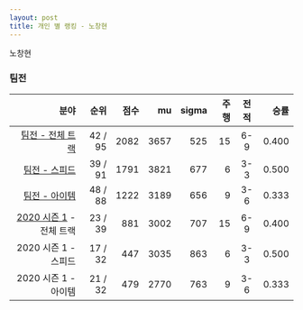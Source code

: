 ```yaml
---
layout: post
title: 개인 별 랭킹 - 노창현
---
```


노창현


### 팀전

| 분야 | 순위 | 점수 | mu | sigma | 주행 | 전적 | 승률 |
|---:|---:|---:|---:|---:|---:|:---:|---:|
| [팀전 - 전체 트랙](../team-full) | 42 / 95 | 2082 | 3657 | 525 | 15 | 6-9 | 0.400 |
| [팀전 - 스피드](../team-speed) | 39 / 91 | 1791 | 3821 | 677 | 6 | 3-3 | 0.500 |
| [팀전 - 아이템](../team-item) | 48 / 88 | 1222 | 3189 | 656 | 9 | 3-6 | 0.333 |
| [2020 시즌 1](../teams-t2020_1) - 전체 트랙 | 23 / 39 | 881 | 3002 | 707 | 15 | 6-9 | 0.400 |
| 2020 시즌 1 - 스피드 | 17 / 32 | 447 | 3035 | 863 | 6 | 3-3 | 0.500 |
| 2020 시즌 1 - 아이템 | 21 / 32 | 479 | 2770 | 763 | 9 | 3-6 | 0.333 |
